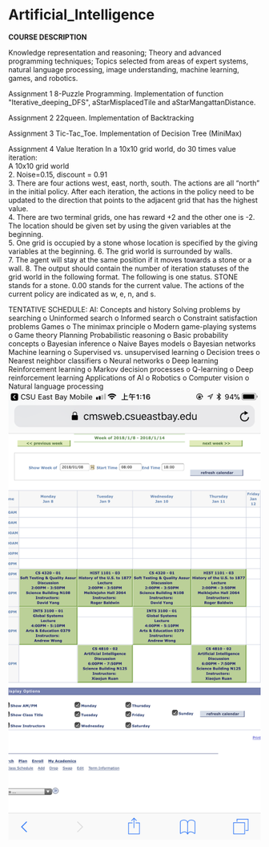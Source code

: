 # Artificial_Intelligence

**COURSE DESCRIPTION**

Knowledge representation and reasoning; Theory and advanced programming techniques; Topics selected from areas of expert systems, natural language processing, image understanding, machine learning, games, and robotics.

Assignment 1 8-Puzzle Programming. Implementation of function "Iterative_deeping_DFS", aStarMisplacedTile and  aStarMangattanDistance.

Assignment 2 22queen. Implementation of Backtracking

Assignment 3 Tic-Tac_Toe.    Implementation of Decision Tree (MiniMax)

Assignment 4 Value Iteration  In a 10x10 grid world, do 30 times value iteration:  
A 10x10 grid world  
2. Noise=0.15, discount = 0.91  
3. There are four actions west, east, north, south. The actions are all “north” in the initial policy. After each iteration, the actions in the policy need to be updated to the direction that points to the adjacent grid that has the highest value.  
4. There are two terminal grids, one has reward +2 and the other one is -2. The location should be given set by using the given variables at the beginning.  
5. One grid is occupied by a stone whose location is specified by the giving variables at the beginning.
6. The grid world is surrounded by walls.  
7. The agent will stay at the same position if it moves towards a stone or a wall.
8. The output should contain the number of iteration statuses of the grid world in the following format. The following is one status. STONE stands for a stone. 0.00 stands for the current value. The actions of the current policy are indicated as w, e, n, and s.

TENTATIVE SCHEDULE:
  AI: Concepts and history
  Solving problems by searching
o Uninformed search
o Informed search
o Constraint satisfaction problems
  Games
o The minimax principle
o Modern game-playing systems
o Game theory
  Planning
  Probabilistic reasoning
o Basic probability concepts
o Bayesian inference o Naive Bayes models o Bayesian networks
   Machine learning
o Supervised vs. unsupervised learning o Decision trees
o Nearest neighbor classifiers
o Neural networks
o Deep learning
  Reinforcement learning
o Markov decision processes
o Q-learning
o Deep reinforcement learning
   Applications of AI
o Robotics
o Computer vision
o Natural language processing
![course](https://github.com/YanZiQinKevin/Artificial_Intelligence/blob/master/pdf/IMG_2325.PNG)
